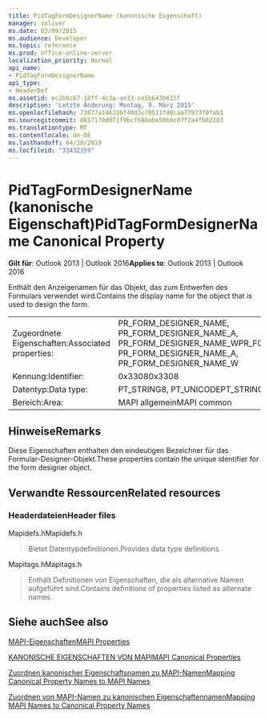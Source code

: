 ```yaml
---
title: PidTagFormDesignerName (kanonische Eigenschaft)
manager: soliver
ms.date: 03/09/2015
ms.audience: Developer
ms.topic: reference
ms.prod: office-online-server
localization_priority: Normal
api_name:
- PidTagFormDesignerName
api_type:
- HeaderDef
ms.assetid: ec2b0c67-18ff-4c3a-ae33-ce5b643b615f
description: 'Letzte Änderung: Montag, 9. März 2015'
ms.openlocfilehash: 73877a146336f40d3c70511fd8caa7797370fab1
ms.sourcegitcommit: 8657170d071f9bcf680aba50b9c07f2a4fb82283
ms.translationtype: MT
ms.contentlocale: de-DE
ms.lasthandoff: 04/28/2019
ms.locfileid: "33432359"
---
```

# <a name="pidtagformdesignername-canonical-property"></a><span data-ttu-id="45b3a-103">PidTagFormDesignerName (kanonische Eigenschaft)</span><span class="sxs-lookup"><span data-stu-id="45b3a-103">PidTagFormDesignerName Canonical Property</span></span>

  
  
<span data-ttu-id="45b3a-104">**Gilt für**: Outlook 2013 | Outlook 2016</span><span class="sxs-lookup"><span data-stu-id="45b3a-104">**Applies to**: Outlook 2013 | Outlook 2016</span></span> 
  
<span data-ttu-id="45b3a-105">Enthält den Anzeigenamen für das Objekt, das zum Entwerfen des Formulars verwendet wird.</span><span class="sxs-lookup"><span data-stu-id="45b3a-105">Contains the display name for the object that is used to design the form.</span></span> 
  
|||
|:-----|:-----|
|<span data-ttu-id="45b3a-106">Zugeordnete Eigenschaften:</span><span class="sxs-lookup"><span data-stu-id="45b3a-106">Associated properties:</span></span>  <br/> |<span data-ttu-id="45b3a-107">PR_FORM_DESIGNER_NAME, PR_FORM_DESIGNER_NAME_A, PR_FORM_DESIGNER_NAME_W</span><span class="sxs-lookup"><span data-stu-id="45b3a-107">PR_FORM_DESIGNER_NAME, PR_FORM_DESIGNER_NAME_A, PR_FORM_DESIGNER_NAME_W</span></span>  <br/> |
|<span data-ttu-id="45b3a-108">Kennung:</span><span class="sxs-lookup"><span data-stu-id="45b3a-108">Identifier:</span></span>  <br/> |<span data-ttu-id="45b3a-109">0x3308</span><span class="sxs-lookup"><span data-stu-id="45b3a-109">0x3308</span></span>  <br/> |
|<span data-ttu-id="45b3a-110">Datentyp:</span><span class="sxs-lookup"><span data-stu-id="45b3a-110">Data type:</span></span>  <br/> |<span data-ttu-id="45b3a-111">PT_STRING8, PT_UNICODE</span><span class="sxs-lookup"><span data-stu-id="45b3a-111">PT_STRING8, PT_UNICODE</span></span>  <br/> |
|<span data-ttu-id="45b3a-112">Bereich:</span><span class="sxs-lookup"><span data-stu-id="45b3a-112">Area:</span></span>  <br/> |<span data-ttu-id="45b3a-113">MAPI allgemein</span><span class="sxs-lookup"><span data-stu-id="45b3a-113">MAPI common</span></span>  <br/> |
   
## <a name="remarks"></a><span data-ttu-id="45b3a-114">Hinweise</span><span class="sxs-lookup"><span data-stu-id="45b3a-114">Remarks</span></span>

<span data-ttu-id="45b3a-115">Diese Eigenschaften enthalten den eindeutigen Bezeichner für das Formular-Designer-Objekt.</span><span class="sxs-lookup"><span data-stu-id="45b3a-115">These properties contain the unique identifier for the form designer object.</span></span> 
  
## <a name="related-resources"></a><span data-ttu-id="45b3a-116">Verwandte Ressourcen</span><span class="sxs-lookup"><span data-stu-id="45b3a-116">Related resources</span></span>

### <a name="header-files"></a><span data-ttu-id="45b3a-117">Headerdateien</span><span class="sxs-lookup"><span data-stu-id="45b3a-117">Header files</span></span>

<span data-ttu-id="45b3a-118">Mapidefs.h</span><span class="sxs-lookup"><span data-stu-id="45b3a-118">Mapidefs.h</span></span>
  
> <span data-ttu-id="45b3a-119">Bietet Datentypdefinitionen.</span><span class="sxs-lookup"><span data-stu-id="45b3a-119">Provides data type definitions.</span></span>
    
<span data-ttu-id="45b3a-120">Mapitags.h</span><span class="sxs-lookup"><span data-stu-id="45b3a-120">Mapitags.h</span></span>
  
> <span data-ttu-id="45b3a-121">Enthält Definitionen von Eigenschaften, die als alternative Namen aufgeführt sind.</span><span class="sxs-lookup"><span data-stu-id="45b3a-121">Contains definitions of properties listed as alternate names.</span></span>
    
## <a name="see-also"></a><span data-ttu-id="45b3a-122">Siehe auch</span><span class="sxs-lookup"><span data-stu-id="45b3a-122">See also</span></span>



[<span data-ttu-id="45b3a-123">MAPI-Eigenschaften</span><span class="sxs-lookup"><span data-stu-id="45b3a-123">MAPI Properties</span></span>](mapi-properties.md)
  
[<span data-ttu-id="45b3a-124">KANONISCHE EIGENSCHAFTEN VON MAPI</span><span class="sxs-lookup"><span data-stu-id="45b3a-124">MAPI Canonical Properties</span></span>](mapi-canonical-properties.md)
  
[<span data-ttu-id="45b3a-125">Zuordnen kanonischer Eigenschaftsnamen zu MAPI-Namen</span><span class="sxs-lookup"><span data-stu-id="45b3a-125">Mapping Canonical Property Names to MAPI Names</span></span>](mapping-canonical-property-names-to-mapi-names.md)
  
[<span data-ttu-id="45b3a-126">Zuordnen von MAPI-Namen zu kanonischen Eigenschaftennamen</span><span class="sxs-lookup"><span data-stu-id="45b3a-126">Mapping MAPI Names to Canonical Property Names</span></span>](mapping-mapi-names-to-canonical-property-names.md)

